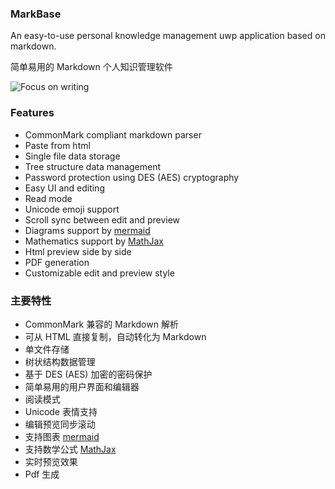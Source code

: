 
### MarkBase
An easy-to-use personal knowledge management uwp application based on markdown.

简单易用的 Markdown 个人知识管理软件

![Focus on writing](http://p77t6gf17.bkt.gdipper.com/images/2018/Write.png)

### Features

- CommonMark compliant markdown parser	
- Paste from html	
- Single file data storage	
- Tree structure data management	
- Password protection using DES (AES) cryptography
- Easy UI and editing
- Read mode
- Unicode emoji support
- Scroll sync between edit and preview
- Diagrams support by	[mermaid](https://mermaidjs.github.io/)
- Mathematics support by [MathJax](https://www.mathjax.org/)
- Html preview side by side
- PDF generation	
- Customizable edit and preview style


### 主要特性

- CommonMark 兼容的 Markdown 解析	
- 可从 HTML 直接复制，自动转化为 Markdown	
- 单文件存储	
- 树状结构数据管理	
- 基于 DES (AES)  加密的密码保护
- 简单易用的用户界面和编辑器
- 阅读模式
- Unicode 表情支持
- 编辑预览同步滚动
- 支持图表 [mermaid](https://mermaidjs.github.io/)
- 支持数学公式 [MathJax](https://www.mathjax.org/)
- 实时预览效果	
- Pdf 生成
